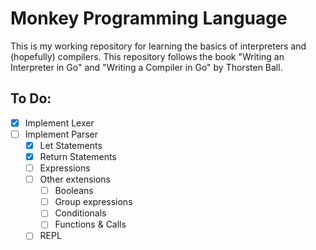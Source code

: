 # Monkey Programming Language

This is my working repository for learning the basics of interpreters and (hopefully) compilers. This repository follows the book "Writing an Interpreter in Go" and "Writing a Compiler in Go" by Thorsten Ball.

## To Do:

- [x] Implement Lexer
- [ ] Implement Parser
    - [x] Let Statements
    - [x] Return Statements
    - [ ] Expressions
    - [ ] Other extensions
        - [ ] Booleans
        - [ ] Group expressions
        - [ ] Conditionals
        - [ ] Functions & Calls
    - [ ] REPL
